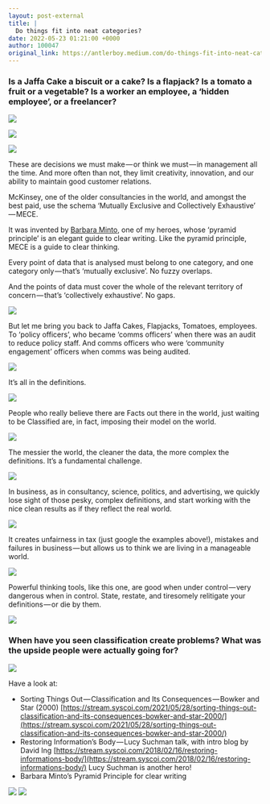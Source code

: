 ```yaml
---
layout: post-external
title: |
  Do things fit into neat categories?
date: 2022-05-23 01:21:00 +0000
author: 100047
original_link: https://antlerboy.medium.com/do-things-fit-into-neat-categories-ef07133eb173?source=rss-97852f5a56ae------2
---
```


### Is a Jaffa Cake a biscuit or a cake? Is a flapjack? Is a tomato a fruit or a vegetable? Is a worker an employee, a ‘hidden employee’, or a freelancer?

![](https://cdn-images-1.medium.com/max/336/1*dF4eWISfhjGPYrJjRQjtQg.png)

![](https://cdn-images-1.medium.com/max/1024/1*haBRnM72j_r_0woJai3r1Q.png)

![](https://cdn-images-1.medium.com/max/392/1*q7ucZU51yab4oMMMEiMg2Q.png)

These are decisions we must make — or think we must — in management all the time. And more often than not, they limit creativity, innovation, and our ability to maintain good customer relations.

McKinsey, one of the older consultancies in the world, and amongst the best paid, use the schema ‘Mutually Exclusive and Collectively Exhaustive’ — MECE.

It was invented by [Barbara Minto](https://www.linkedin.com/feed/#), one of my heroes, whose ‘pyramid principle’ is an elegant guide to clear writing. Like the pyramid principle, MECE is a guide to clear thinking.

Every point of data that is analysed must belong to one category, and one category only — that’s ‘mutually exclusive’. No fuzzy overlaps.

And the points of data must cover the whole of the relevant territory of concern — that’s ‘collectively exhaustive’. No gaps.

![](https://cdn-images-1.medium.com/max/1012/1*OzMvogGYBYNnXlmHzqF2xQ.png)

But let me bring you back to Jaffa Cakes, Flapjacks, Tomatoes, employees. To ‘policy officers’, who became ‘comms officers’ when there was an audit to reduce policy staff. And comms officers who were ‘community engagement’ officers when comms was being audited.

![](https://cdn-images-1.medium.com/max/1018/1*_XHlxPSf1HdlCQVVyFIJSw.png)

It’s all in the definitions.

![](https://cdn-images-1.medium.com/max/1012/1*G0VaxqvA7OdGHI7cAvYpGg.png)

People who really believe there are Facts out there in the world, just waiting to be Classified are, in fact, imposing their model on the world.

![](https://cdn-images-1.medium.com/max/844/1*O-vpX33tEHsRpi2mG6IFBQ.png)

The messier the world, the cleaner the data, the more complex the definitions. It’s a fundamental challenge.

![](https://cdn-images-1.medium.com/max/1017/1*yDD7YOdkmR1fDo3yCpuk4w.png)

In business, as in consultancy, science, politics, and advertising, we quickly lose sight of those pesky, complex definitions, and start working with the nice clean results as if they reflect the real world.

![](https://cdn-images-1.medium.com/max/745/1*NNkP-KrZjlkYAHDkptIqAw.png)

It creates unfairness in tax (just google the examples above!), mistakes and failures in business — but allows us to think we are living in a manageable world.

![](https://cdn-images-1.medium.com/max/904/1*tjdKkAiK2B-GJG_6TZ5wEQ.png)

Powerful thinking tools, like this one, are good when under control — very dangerous when in control. State, restate, and tiresomely relitigate your definitions — or die by them.

![](https://cdn-images-1.medium.com/max/1024/1*MyzmFGIajmjYRIZWSzEUhw.png)

### When have you seen classification create problems? What was the upside people were actually going for?

![](https://cdn-images-1.medium.com/max/1024/1*71rFxniuHItZHO0W4IVJIA.png)

Have a look at:

- Sorting Things Out — Classification and Its Consequences — Bowker and Star (2000) [https://stream.syscoi.com/2021/05/28/sorting-things-out-classification-and-its-consequences-bowker-and-star-2000/](https://stream.syscoi.com/2021/05/28/sorting-things-out-classification-and-its-consequences-bowker-and-star-2000/)
- Restoring Information’s Body — Lucy Suchman talk, with intro blog by David Ing [https://stream.syscoi.com/2018/02/16/restoring-informations-body/](https://stream.syscoi.com/2018/02/16/restoring-informations-body/) Lucy Suchman is another hero!
- Barbara Minto’s Pyramid Principle for clear writing

![](https://cdn-images-1.medium.com/max/1024/1*rZ0n9dtieX4KjLNYFG_Ydw.png)
 ![](https://medium.com/_/stat?event=post.clientViewed&referrerSource=full_rss&postId=ef07133eb173)
